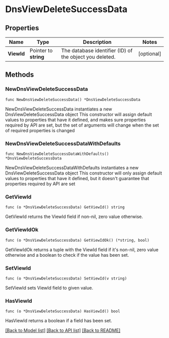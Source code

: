 # DnsViewDeleteSuccessData

## Properties

Name | Type | Description | Notes
------------ | ------------- | ------------- | -------------
**ViewId** | Pointer to **string** | The database identifier (ID) of the object you deleted. | [optional] 

## Methods

### NewDnsViewDeleteSuccessData

`func NewDnsViewDeleteSuccessData() *DnsViewDeleteSuccessData`

NewDnsViewDeleteSuccessData instantiates a new DnsViewDeleteSuccessData object
This constructor will assign default values to properties that have it defined,
and makes sure properties required by API are set, but the set of arguments
will change when the set of required properties is changed

### NewDnsViewDeleteSuccessDataWithDefaults

`func NewDnsViewDeleteSuccessDataWithDefaults() *DnsViewDeleteSuccessData`

NewDnsViewDeleteSuccessDataWithDefaults instantiates a new DnsViewDeleteSuccessData object
This constructor will only assign default values to properties that have it defined,
but it doesn't guarantee that properties required by API are set

### GetViewId

`func (o *DnsViewDeleteSuccessData) GetViewId() string`

GetViewId returns the ViewId field if non-nil, zero value otherwise.

### GetViewIdOk

`func (o *DnsViewDeleteSuccessData) GetViewIdOk() (*string, bool)`

GetViewIdOk returns a tuple with the ViewId field if it's non-nil, zero value otherwise
and a boolean to check if the value has been set.

### SetViewId

`func (o *DnsViewDeleteSuccessData) SetViewId(v string)`

SetViewId sets ViewId field to given value.

### HasViewId

`func (o *DnsViewDeleteSuccessData) HasViewId() bool`

HasViewId returns a boolean if a field has been set.


[[Back to Model list]](../README.md#documentation-for-models) [[Back to API list]](../README.md#documentation-for-api-endpoints) [[Back to README]](../README.md)


